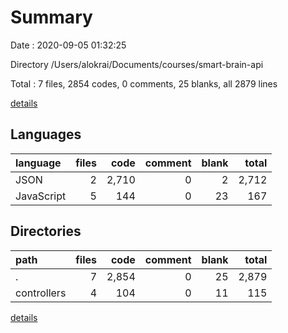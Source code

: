 # Summary

Date : 2020-09-05 01:32:25

Directory /Users/alokrai/Documents/courses/smart-brain-api

Total : 7 files,  2854 codes, 0 comments, 25 blanks, all 2879 lines

[details](details.md)

## Languages
| language | files | code | comment | blank | total |
| :--- | ---: | ---: | ---: | ---: | ---: |
| JSON | 2 | 2,710 | 0 | 2 | 2,712 |
| JavaScript | 5 | 144 | 0 | 23 | 167 |

## Directories
| path | files | code | comment | blank | total |
| :--- | ---: | ---: | ---: | ---: | ---: |
| . | 7 | 2,854 | 0 | 25 | 2,879 |
| controllers | 4 | 104 | 0 | 11 | 115 |

[details](details.md)